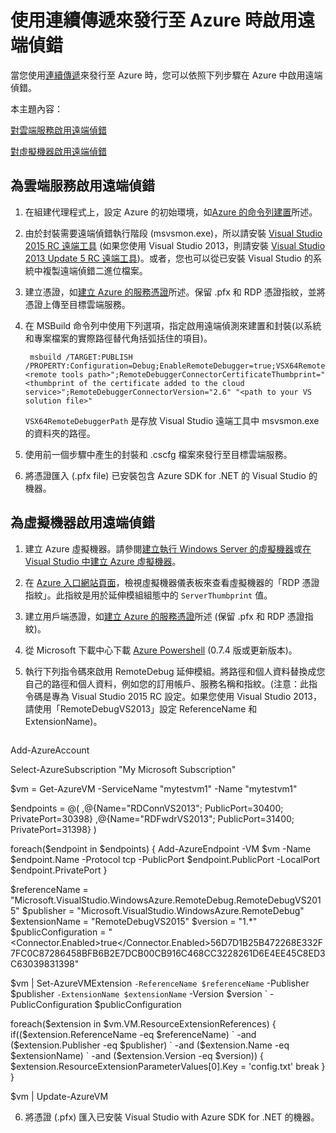 <properties
	pageTitle="對連續傳遞啟用遠端偵錯"
	description="了解在使用連續傳遞來部署至 Azure 時如何啟用遠端偵錯"
	services="cloud-services"
	documentationCenter=".net"
	authors="kempb"
	manager="douge"
	editor="tglee"/>

<tags
	ms.service="cloud-services"
	ms.workload="infrastructure-services"
	ms.tgt_pltfrm="vm-multiple"
	ms.devlang="dotnet"
	ms.topic="article"
	ms.date="06/09/2015"
	ms.author="kempb"/>
# 使用連續傳遞來發行至 Azure 時啟用遠端偵錯

當您使用[連續傳遞](cloud-services-dotnet-continuous-delivery.md)來發行至 Azure 時，您可以依照下列步驟在 Azure 中啟用遠端偵錯。

本主題內容：

[對雲端服務啟用遠端偵錯](#cloudservice)

[對虛擬機器啟用遠端偵錯](#virtualmachine)

## <a name="cloudservice"></a>為雲端服務啟用遠端偵錯

1. 在組建代理程式上，設定 Azure 的初始環境，如[Azure 的命令列建置](http://msdn.microsoft.com/library/hh535755.aspx)所述。
2. 由於封裝需要遠端偵錯執行階段 (msvsmon.exe)，所以請安裝 [Visual Studio 2015 RC 遠端工具](http://www.microsoft.com/download/details.aspx?id=46874) (如果您使用 Visual Studio 2013，則請安裝 [Visual Studio 2013 Update 5 RC 遠端工具](https://www.microsoft.com/zh-tw/download/details.aspx?id=46870))。或者，您也可以從已安裝 Visual Studio 的系統中複製遠端偵錯二進位檔案。
3. 建立憑證，如[建立 Azure 的服務憑證](http://msdn.microsoft.com/library/azure/gg432987.aspx)所述。保留 .pfx 和 RDP 憑證指紋，並將憑證上傳至目標雲端服務。
4. 在 MSBuild 命令列中使用下列選項，指定啟用遠端偵測來建置和封裝(以系統和專案檔案的實際路徑替代角括弧括住的項目)。

		msbuild /TARGET:PUBLISH /PROPERTY:Configuration=Debug;EnableRemoteDebugger=true;VSX64RemoteDebuggerPath="<remote tools path>";RemoteDebuggerConnectorCertificateThumbprint="<thumbprint of the certificate added to the cloud service>";RemoteDebuggerConnectorVersion="2.6" "<path to your VS solution file>"

	`VSX64RemoteDebuggerPath` 是存放 Visual Studio 遠端工具中 msvsmon.exe 的資料夾的路徑。

5. 使用前一個步驟中產生的封裝和 .cscfg 檔案來發行至目標雲端服務。
6. 將憑證匯入 (.pfx file) 已安裝包含 Azure SDK for .NET 的 Visual Studio 的機器。

## <a name="virtualmachine"></a>為虛擬機器啟用遠端偵錯

1. 建立 Azure 虛擬機器。請參閱[建立執行 Windows Server 的虛擬機器](../virtual-machines-windows-tutorial.md)或[在 Visual Studio 中建立 Azure 虛擬機器](http://msdn.microsoft.com/library/azure/dn569263.aspx)。
2. 在 [Azure 入口網站頁面](http://go.microsoft.com/fwlink/p/?LinkID=269851)，檢視虛擬機器儀表板來查看虛擬機器的「RDP 憑證指紋」。此指紋是用於延伸模組組態中的 `ServerThumbprint` 值。
3. 建立用戶端憑證，如[建立 Azure 的服務憑證](http://msdn.microsoft.com/library/azure/gg432987.aspx)所述 (保留 .pfx 和 RDP 憑證指紋)。
4. 從 Microsoft 下載中心下載 [Azure Powershell](http://go.microsoft.com/?linkid=9811175&clcid=0x409) (0.7.4 版或更新版本)。
5. 執行下列指令碼來啟用 RemoteDebug 延伸模組。將路徑和個人資料替換成您自己的路徑和個人資料，例如您的訂用帳戶、服務名稱和指紋。(注意：此指令碼是專為 Visual Studio 2015 RC 設定。如果您使用 Visual Studio 2013，請使用「RemoteDebugVS2013」設定 ReferenceName 和 ExtensionName)。

	<pre>
Add-AzureAccount

Select-AzureSubscription "My Microsoft Subscription"

$vm = Get-AzureVM -ServiceName "mytestvm1" -Name "mytestvm1"

$endpoints = @(
,@{Name="RDConnVS2013"; PublicPort=30400; PrivatePort=30398}
,@{Name="RDFwdrVS2013"; PublicPort=31400; PrivatePort=31398}
)

foreach($endpoint in $endpoints)
{
Add-AzureEndpoint -VM $vm -Name $endpoint.Name -Protocol tcp -PublicPort $endpoint.PublicPort -LocalPort $endpoint.PrivatePort
}

$referenceName = "Microsoft.VisualStudio.WindowsAzure.RemoteDebug.RemoteDebugVS2015"
$publisher = "Microsoft.VisualStudio.WindowsAzure.RemoteDebug"
$extensionName = "RemoteDebugVS2015"
$version = "1.*"
$publicConfiguration = "<PublicConfig><Connector.Enabled>true</Connector.Enabled><ClientThumbprint>56D7D1B25B472268E332F7FC0C87286458BFB6B2</ClientThumbprint><ServerThumbprint>E7DCB00CB916C468CC3228261D6E4EE45C8ED3C6</ServerThumbprint><ConnectorPort>30398</ConnectorPort><ForwarderPort>31398</ForwarderPort></PublicConfig>"

$vm | Set-AzureVMExtension `
-ReferenceName $referenceName `
-Publisher $publisher `
-ExtensionName $extensionName `
-Version $version `
-PublicConfiguration $publicConfiguration

foreach($extension in $vm.VM.ResourceExtensionReferences)
{
if(($extension.ReferenceName -eq $referenceName) `
-and ($extension.Publisher -eq $publisher) `
-and ($extension.Name -eq $extensionName) `
-and ($extension.Version -eq $version))
{
$extension.ResourceExtensionParameterValues[0].Key = 'config.txt'
break
}
}

$vm | Update-AzureVM
</pre>

6. 將憑證 (.pfx) 匯入已安裝 Visual Studio with Azure SDK for .NET 的機器。
 

<!---HONumber=62-->